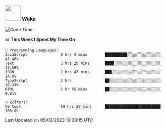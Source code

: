 ### <img src="https://media.giphy.com/media/VgCDAzcKvsR6OM0uWg/giphy.gif" width="50"> Waka

  <!--START_SECTION:waka-->
![Code Time](http://img.shields.io/badge/Code%20Time-1%2C245%20hrs%2044%20mins-blue)

📊 **This Week I Spent My Time On** 

```text
💬 Programming Languages: 
JavaScript               8 hrs 4 mins        ██████████░░░░░░░░░░░░░░░   41.46% 
Text                     3 hrs 25 mins       ████░░░░░░░░░░░░░░░░░░░░░   17.59% 
JSON                     2 hrs 43 mins       ███░░░░░░░░░░░░░░░░░░░░░░   14.0% 
TypeScript               2 hrs               ██░░░░░░░░░░░░░░░░░░░░░░░   10.33% 
HTML                     1 hr 55 mins        ██░░░░░░░░░░░░░░░░░░░░░░░   9.91%

🔥 Editors: 
VS Code                  19 hrs 29 mins      █████████████████████████   100.0%

```


 Last Updated on 05/02/2023 16:03:15 UTC
<!--END_SECTION:waka-->
